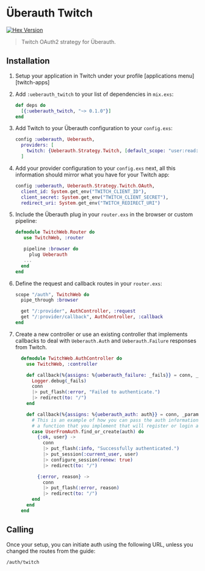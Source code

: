 # Überauth Twitch

[![Hex Version](https://img.shields.io/hexpm/v/ueberauth_twitch.svg)](https://hex.pm/packages/ueberauth_twitch)

> Twitch OAuth2 strategy for Überauth.

## Installation

1. Setup your application in Twitch under your profile [applications menu][twitch-apps]

1. Add `:ueberauth_twitch` to your list of dependencies in `mix.exs`:

    ```elixir
    def deps do
      [{:ueberauth_twitch, "~> 0.1.0"}]
    end
    ```

1. Add Twitch to your Überauth configuration to your `config.exs`:

    ```elixir
    config :ueberauth, Ueberauth,
      providers: [
        twitch: {Ueberauth.Strategy.Twitch, [default_scope: "user:read:email"]}
      ]
    ```

1.  Add your provider configuration to your `config.exs` next, all this information should mirror what you have for your
    Twitch app:

    ```elixir
    config :ueberauth, Ueberauth.Strategy.Twitch.OAuth,
      client_id: System.get_env("TWITCH_CLIENT_ID"),
      client_secret: System.get_env("TWITCH_CLIENT_SECRET"),
      redirect_uri: System.get_env("TWITCH_REDIRECT_URI")
    ```

1.  Include the Überauth plug in your `router.exs` in the browser or custom pipeline:

    ```elixir
    defmodule TwitchWeb.Router do
       use TwitchWeb, :router

       pipeline :browser do
         plug Ueberauth
       ...
      end
    end
    ```

1.  Define the request and callback routes in your `router.exs`:

    ```elixir
    scope "/auth", TwitchWeb do
      pipe_through :browser

      get "/:provider", AuthController, :request
      get "/:provider/callback", AuthController, :callback
    end
    ```

1. Create a new controller or use an existing controller that implements callbacks to deal with `Ueberauth.Auth` and `Ueberauth.Failure` responses from Twitch.

    ```elixir
      defmodule TwitchWeb.AuthController do
        use TwitchWeb, :controller

        def callback(%{assigns: %{ueberauth_failure: _fails}} = conn, _params) do
          Logger.debug(_fails)
          conn
          |> put_flash(:error, "Failed to authenticate.")
          |> redirect(to: "/")
        end

        def callback(%{assigns: %{ueberauth_auth: auth}} = conn, _params) do
          # This is an example of how you can pass the auth information to
          # a function that you implement that will register or login a user
          case UserFromAuth.find_or_create(auth) do
            {:ok, user} ->
              conn
              |> put_flash(:info, "Successfully authenticated.")
              |> put_session(:current_user, user)
              |> configure_session(renew: true)
              |> redirect(to: "/")

            {:error, reason} ->
              conn
              |> put_flash(:error, reason)
              |> redirect(to: "/")
          end
        end
      end
    ```

## Calling

Once your setup, you can initiate auth using the following URL, unless you changed the routes from the guide:

    /auth/twitch

<!-- ## Documentation

The docs can be found at [ueberauth_twitch][package-docs] on [Hex Docs][hex-docs].

[hex-docs]: https://hexdocs.pm
[package-docs]: https://hexdocs.pm/ueberauth_twitch -->
